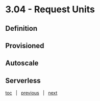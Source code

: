 # 3.04 - Request Units


## Definition




## Provisioned




## Autoscale




## Serverless





[toc](June_2021.md) &nbsp; |  &nbsp; [previous](3_03_partitioning.md) &nbsp; | &nbsp; [next](3_05_multi_region.md) &nbsp;

